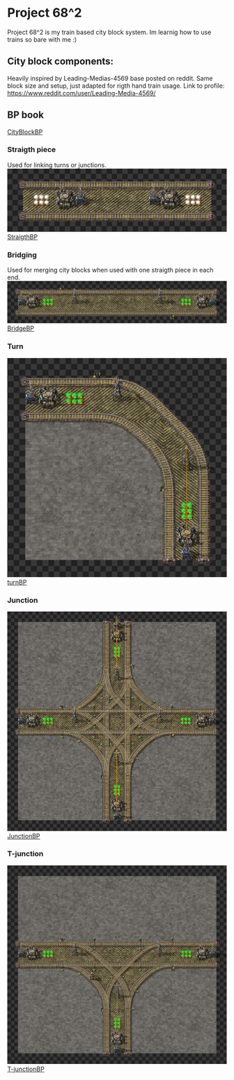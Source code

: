 # Project 68^2
Project 68^2 is my train based city block system. Im learnig how to use trains so bare with me :)

## City block components:
Heavily inspired by Leading-Medias-4569 base posted on reddit. Same block size and setup, just adapted for rigth hand train usage.
Link to profile: https://www.reddit.com/user/Leading-Media-4569/

## BP book
[CityBlockBP](CityBlocks/CityBlocks)

### Straigth piece 
Used for linking turns or junctions.
![Project Screenshot](CityBlocks/straigth.png)
[StraigthBP](CityBlocks/straigth)

### Bridging
Used for merging city blocks when used with one straigth piece in each end.
![Project Screenshot](CityBlocks/bridge.png)
[BridgeBP](bridge)

### Turn
 ![Project Screenshot](CityBlocks/turn.png) 
 [turnBP](CityBlocks/turn)

### Junction
![Project Screenshot](CityBlocks/junction.png)
[JunctionBP](CityBlocks/junction)

### T-junction
![Project Screenshot](CityBlocks/t-junction.png)
[T-junctionBP](CityBlocks/t-junction)

